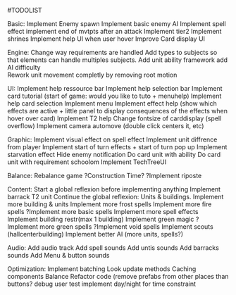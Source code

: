 #TODOLIST

Basic:
	Implement Enemy spawn
	Implement basic enemy AI
	Implement spell effect
	implement end of mvtpts after an attack
	Implement tier2
	Implement shrines 
	Implement help UI when user hover
	Improve Card display UI
	
Engine:
	Change way requirements are handled
	Add types to subjects so that elements can handle multiples subjects.
Add unit ability framework
add AI difficulty	
Rework unit movement completly by removing root motion


UI:
	Implement help ressource bar
	Implement help selection bar
	Implement card tutorial (start of game: would you like to tuto + menuhelp)
	Implement help card selection
	Implement menu
	Implement effect help (show which effects are active + little panel to display consequences of the effects when hover over card)
	Implement T2 help
	Change fontsize of carddisplay (spell overflow)
Implement camera automove (double click centers it, etc)
	
Graphic:
	Implement visual effect on spell effect
	Implement unit diffrence from player
	Implement start of turn effects + start of turn pop up
	Implement starvation effect
	Hide enemy notification
Do card unit with ability
Do card unit with requirement schoolom
Implement TechTreeUI
	
Balance:
Rebalance game
?Construction Time?
?Implement riposte

	
Content:
	Start a global reflexion before implementing anything
	Implement barrack T2 unit
Continue the global reflexion: Units & buildings.
Implement more building & units
	Implement more frost spells
	Implement more fire spells
?Implement more basic spells
	Implement more spell effects
	Implement building restr(max 1 building)
	Implement green magic
?Implement more green spells
?Implement void spells
Implement scouts (hallcenterbuilding)
Implement better AI (more units, spells?)

Audio:
Add audio track
Add spell sounds
Add untis sounds
Add barracks sounds
Add Menu & button sounds

Optimization:
Implement batching
Look update methods
Caching components
Balance
Refactor code (remove prefabs from other places than buttons?
debug
user test
implement day/night for time constraint
